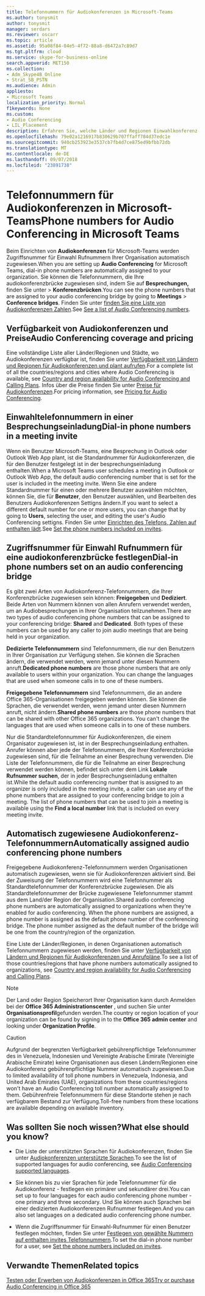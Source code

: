 ```yaml
---
title: Telefonnummern für Audiokonferenzen in Microsoft-Teams
ms.author: tonysmit
author: tonysmit
manager: serdars
ms.reviewer: oscarr
ms.topic: article
ms.assetid: 95a08f84-04e5-4f72-88a8-d6472a7c89d7
ms.tgt.pltfrm: cloud
ms.service: skype-for-business-online
search.appverid: MET150
ms.collection:
- Adm_Skype4B_Online
- Strat_SB_PSTN
ms.audience: Admin
appliesto:
- Microsoft Teams
localization_priority: Normal
f1keywords: None
ms.custom:
- Audio Conferencing
- LIL_Placement
description: Erfahren Sie, welche Länder und Regionen Einwahlkonferenz-Nummern haben und wie diese automatisch zugeordnet werden.
ms.openlocfilehash: 79e02a1216917b830629b707ffaff784d37edc1e
ms.sourcegitcommit: 940cb253923e3537cb7fb4d7ce875ed9bfbb72db
ms.translationtype: MT
ms.contentlocale: de-DE
ms.lasthandoff: 09/07/2018
ms.locfileid: "23891738"
---
```

# <a name="phone-numbers-for-audio-conferencing-in-microsoft-teams"></a><span data-ttu-id="908cf-103">Telefonnummern für Audiokonferenzen in Microsoft-Teams</span><span class="sxs-lookup"><span data-stu-id="908cf-103">Phone numbers for Audio Conferencing in Microsoft Teams</span></span>

<span data-ttu-id="908cf-104">Beim Einrichten von **Audiokonferenzen** für Microsoft-Teams werden Zugriffsnummer für Einwahl Rufnummern Ihrer Organisation automatisch zugewiesen.</span><span class="sxs-lookup"><span data-stu-id="908cf-104">When you are setting up **Audio Conferencing** for Microsoft Teams, dial-in phone numbers are automatically assigned to your organization.</span></span> <span data-ttu-id="908cf-105">Sie können die Telefonnummern, die Ihre audiokonferenzbrücke zugewiesen sind, indem Sie auf **Besprechungen,** finden Sie unter > **Konferenzbrücken**.</span><span class="sxs-lookup"><span data-stu-id="908cf-105">You can see the phone numbers that are assigned to your audio conferencing bridge by going to  **Meetings** > **Conference bridges**.</span></span> <span data-ttu-id="908cf-106">Finden Sie unter [finden Sie eine Liste von Audiokonferenzen Zahlen](see-a-list-of-audio-conferencing-numbers-in-teams.md).</span><span class="sxs-lookup"><span data-stu-id="908cf-106">See [See a list of Audio Conferencing numbers](see-a-list-of-audio-conferencing-numbers-in-teams.md).</span></span>
  
  
## <a name="audio-conferencing-coverage-and-pricing"></a><span data-ttu-id="908cf-107">Verfügbarkeit von Audiokonferenzen und Preise</span><span class="sxs-lookup"><span data-stu-id="908cf-107">Audio Conferencing coverage and pricing</span></span>

<span data-ttu-id="908cf-108">Eine vollständige Liste aller Länder/Regionen und Städte, wo Audiokonferenzen verfügbar ist, finden Sie unter [Verfügbarkeit von Ländern und Regionen für Audiokonferenzen und plant aufrufen](country-and-region-availability-for-audio-conferencing-and-calling-plans/country-and-region-availability-for-audio-conferencing-and-calling-plans.md).</span><span class="sxs-lookup"><span data-stu-id="908cf-108">For a complete list of all the countries/regions and cities where Audio Conferencing is available, see [Country and region availability for Audio Conferencing and Calling Plans](country-and-region-availability-for-audio-conferencing-and-calling-plans/country-and-region-availability-for-audio-conferencing-and-calling-plans.md).</span></span> <span data-ttu-id="908cf-109">Infos über die Preise finden Sie unter [Preise für Audiokonferenzen](https://products.office.com/skype-for-business/audio-conferencing#Requirements).</span><span class="sxs-lookup"><span data-stu-id="908cf-109">For pricing information, see [Pricing for Audio Conferencing](https://products.office.com/skype-for-business/audio-conferencing#Requirements).</span></span>
  
## <a name="dial-in-phone-numbers-in-a-meeting-invite"></a><span data-ttu-id="908cf-110">Einwahltelefonnummern in einer Besprechungseinladung</span><span class="sxs-lookup"><span data-stu-id="908cf-110">Dial-in phone numbers in a meeting invite</span></span>

<span data-ttu-id="908cf-111">Wenn ein Benutzer Microsoft-Teams, eine Besprechung in Outlook oder Outlook Web App plant, ist die Standardnummer für Audiokonferenzen, die für den Benutzer festgelegt ist in der besprechungseinladung enthalten.</span><span class="sxs-lookup"><span data-stu-id="908cf-111">When a Microsoft Teams user schedules a meeting in Outlook or Outlook Web App, the default audio conferencing number that is set for the user is included in the meeting invite.</span></span> <span data-ttu-id="908cf-112">Wenn Sie eine andere Standardnummer für einen oder mehrere Benutzer auswählen möchten, können Sie, die für **Benutzer**, den Benutzer auswählen, und Bearbeiten des Benutzers Audiokonferenzen Settigns ändern.</span><span class="sxs-lookup"><span data-stu-id="908cf-112">If you want to select a different default number for one or more users, you can change that by going to **Users**, selecting the user, and editing the user's Audio Conferencing settigns.</span></span> <span data-ttu-id="908cf-113">Finden Sie unter [Einrichten des Telefons, Zahlen auf enthalten lädt](set-the-phone-numbers-included-on-invites-in-teams.md).</span><span class="sxs-lookup"><span data-stu-id="908cf-113">See [Set the phone numbers included on invites](set-the-phone-numbers-included-on-invites-in-teams.md).</span></span>
  
  
## <a name="dial-in-phone-numbers-set-on-an-audio-conferencing-bridge"></a><span data-ttu-id="908cf-114">Zugriffsnummer für Einwahl Rufnummern für eine audiokonferenzbrücke festlegen</span><span class="sxs-lookup"><span data-stu-id="908cf-114">Dial-in phone numbers set on an audio conferencing bridge</span></span>

<span data-ttu-id="908cf-p104">Es gibt zwei Arten von Audiokonferenz-Telefonnummern, die Ihrer Konferenzbrücke zugewiesen sein können: **Freigegeben** und **Dediziert**. Beide Arten von Nummern können von allen Anrufern verwendet werden, um an Audiobesprechungen in Ihrer Organisation teilzunehmen.</span><span class="sxs-lookup"><span data-stu-id="908cf-p104">There are two types of audio conferencing phone numbers that can be assigned to your conferencing bridge: **Shared** and **Dedicated**. Both types of these numbers can be used by any caller to join audio meetings that are being held in your organization.</span></span>
  
 <span data-ttu-id="908cf-p105">**Dedizierte Telefonnummern** sind Telefonnummern, die nur den Benutzern in Ihrer Organisation zur Verfügung stehen. Sie können die Sprachen ändern, die verwendet werden, wenn jemand unter diesen Nummern anruft.</span><span class="sxs-lookup"><span data-stu-id="908cf-p105">**Dedicated phone numbers** are those phone numbers that are only available to users within your organization. You can change the languages that are used when someone calls in to one of these numbers.</span></span>
  
 <span data-ttu-id="908cf-p106">**Freigegebene Telefonnummern** sind Telefonnummern, die an andere Office 365-Organisationen freigegeben werden können. Sie können die Sprachen, die verwendet werden, wenn jemand unter diesen Nummern anruft, nicht ändern.</span><span class="sxs-lookup"><span data-stu-id="908cf-p106">**Shared phone numbers** are those phone numbers that can be shared with other Office 365 organizations. You can't change the languages that are used when someone calls in to one of these numbers.</span></span>
  
<span data-ttu-id="908cf-p107">Nur die Standardtelefonnummer für Audiokonferenzen, die einem Organisator zugewiesen ist, ist in der Besprechungseinladung enthalten. Anrufer können aber jede der Telefonnummern, die Ihrer Konferenzbrücke zugewiesen sind, für die Teilnahme an einer Besprechung verwenden. Die Liste der Telefonnummern, die für die Teilnahme an einer Besprechung verwendet werden können, befindet sich unter dem Link **Lokale Rufnummer suchen**, der in jeder Besprechungseinladung enthalten ist.</span><span class="sxs-lookup"><span data-stu-id="908cf-p107">While the default audio conferencing number that is assigned to an organizer is only included in the meeting invite, a caller can use any of the phone numbers that are assigned to your conferencing bridge to join a meeting. The list of phone numbers that can be used to join a meeting is available using the **Find a local number** link that is included on every meeting invite.</span></span>
  
## <a name="automatically-assigned-audio-conferencing-phone-numbers"></a><span data-ttu-id="908cf-123">Automatisch zugewiesene Audiokonferenz-Telefonnummern</span><span class="sxs-lookup"><span data-stu-id="908cf-123">Automatically assigned audio conferencing phone numbers</span></span>

<span data-ttu-id="908cf-p108">Freigegebene Audiokonferenz-Telefonnummern werden Organisationen automatisch zugewiesen, wenn sie für Audiokonferenzen aktiviert sind. Bei der Zuweisung der Telefonnummern wird eine Telefonnummer als Standardtelefonnummer der Konferenzbrücke zugewiesen. Die als Standardtelefonnummer der Brücke zugewiesene Telefonnummer stammt aus dem Land/der Region der Organisation.</span><span class="sxs-lookup"><span data-stu-id="908cf-p108">Shared audio conferencing phone numbers are automatically assigned to organizations when they're enabled for audio conferencing. When the phone numbers are assigned, a phone number is assigned as the default phone number of the conferencing bridge. The phone number assigned as the default number of the bridge will be one from the country/region of the organization.</span></span>

<span data-ttu-id="908cf-127">Eine Liste der Länder/Regionen, in denen Organisationen automatisch Telefonnummern zugewiesen werden, finden Sie unter [Verfügbarkeit von Ländern und Regionen für Audiokonferenzen und Anrufpläne](country-and-region-availability-for-audio-conferencing-and-calling-plans/country-and-region-availability-for-audio-conferencing-and-calling-plans.md).</span><span class="sxs-lookup"><span data-stu-id="908cf-127">To see a list of those countries/regions that have phone numbers automatically assigned to organizations, see [Country and region availability for Audio Conferencing and Calling Plans](country-and-region-availability-for-audio-conferencing-and-calling-plans/country-and-region-availability-for-audio-conferencing-and-calling-plans.md).</span></span>
    
> [!NOTE]
> <span data-ttu-id="908cf-128">Der Land oder Region Speicherort Ihrer Organisation kann durch Anmelden bei der **Office 365 Administrationscenter** , und suchen Sie unter **Organisationsprofil**gefunden werden.</span><span class="sxs-lookup"><span data-stu-id="908cf-128">The country or region location of your organization can be found by signing in to the **Office 365 admin center** and looking under **Organization Profile**.</span></span> 
  
> [!CAUTION]
> <span data-ttu-id="908cf-129">Aufgrund der begrenzten Verfügbarkeit gebührenpflichtige Telefonnummer des in Venezuela, Indonesien und Vereinigte Arabische Emirate (Vereinigte Arabische Emirate) keine Organisationen aus diesen Ländern/Regionen eine Audiokonferenz gebührenpflichtige Nummer automatisch zugewiesen.</span><span class="sxs-lookup"><span data-stu-id="908cf-129">Due to limited availability of toll phone numbers in Venezuela, Indonesia, and United Arab Emirates (UAE), organizations from these countries/regions won't have an Audio Conferencing toll number automatically assigned to them.</span></span> <span data-ttu-id="908cf-130">Gebührenfreie Telefonnummern für diese Standorte stehen je nach verfügbarem Bestand zur Verfügung.</span><span class="sxs-lookup"><span data-stu-id="908cf-130">Toll-free numbers from these locations are available depending on available inventory.</span></span> 
  

## <a name="what-else-should-you-know"></a><span data-ttu-id="908cf-131">Was sollten Sie noch wissen?</span><span class="sxs-lookup"><span data-stu-id="908cf-131">What else should you know?</span></span>

- <span data-ttu-id="908cf-132">Die Liste der unterstützten Sprachen für Audiokonferenzen, finden Sie unter [Audiokonferenzen unterstützte Sprachen](audio-conferencing-supported-languages.md).</span><span class="sxs-lookup"><span data-stu-id="908cf-132">To see the list of supported languages for audio conferencing, see [Audio Conferencing supported languages](audio-conferencing-supported-languages.md).</span></span>
    
- <span data-ttu-id="908cf-133">Sie können bis zu vier Sprachen für jede Telefonnummer für die Audiokonferenz - festlegen ein primärer und sekundärer drei.</span><span class="sxs-lookup"><span data-stu-id="908cf-133">You can set up to four languages for each audio conferencing phone number - one primary and three secondary.</span></span> <span data-ttu-id="908cf-134">Und Sie können auch Sprachen bei einer dedizierten Audiokonferenzen Rufnummer festlegen.</span><span class="sxs-lookup"><span data-stu-id="908cf-134">And you can also set languages on a dedicated audio conferencing phone number.</span></span>
    
- <span data-ttu-id="908cf-135">Wenn die Zugriffsnummer für Einwahl-Rufnummer für einen Benutzer festlegen möchten, finden Sie unter [Festlegen von gewählte Nummern auf enthalten invites Telefonnummern](set-the-phone-numbers-included-on-invites-in-teams.md).</span><span class="sxs-lookup"><span data-stu-id="908cf-135">To set the dial-in phone number for a user, see [Set the phone numbers included on invites](set-the-phone-numbers-included-on-invites-in-teams.md).</span></span>

   
## <a name="related-topics"></a><span data-ttu-id="908cf-136">Verwandte Themen</span><span class="sxs-lookup"><span data-stu-id="908cf-136">Related topics</span></span>

[<span data-ttu-id="908cf-137">Testen oder Erwerben von Audiokonferenzen in Office 365</span><span class="sxs-lookup"><span data-stu-id="908cf-137">Try or purchase Audio Conferencing in Office 365</span></span>](/skypeforbusiness/audio-conferencing-in-office-365/try-or-purchase-audio-conferencing-in-office-365)
